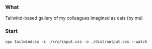 ### What
Tailwind-based gallery of my colleagues imagined as cats (by me)

### Start

```
npx tailwindcss -i ./src/input.css -o ./dist/output.css --watch
```
